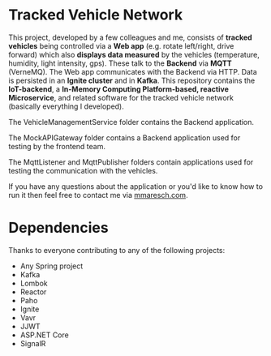 # Tracked Vehicle Network
This project, developed by a few colleagues and me, consists of **tracked vehicles** being controlled via a **Web app** (e.g. rotate left/right, drive forward) which also **displays data measured** by the vehicles (temperature, humidity, light intensity, gps). These talk to the **Backend** via **MQTT** (VerneMQ). The Web app communicates with the Backend via HTTP. Data is persisted in an **Ignite cluster** and in **Kafka**. This repository contains the **IoT-backend**, a **In-Memory Computing Platform-based, reactive Microservice**, and related software for the tracked vehicle network (basically everything I developed).

The VehicleManagementService folder contains the Backend application.

The MockAPIGateway folder contains a Backend application used for testing by the frontend team.

The MqttListener and MqttPublisher folders contain applications used for testing the communication with the vehicles.

If you have any questions about the application or you'd like to know how to run it then feel free to contact me via [mmaresch.com](http://mmaresch.com).

# Dependencies
Thanks to everyone contributing to any of the following projects:
- Any Spring project
- Kafka
- Lombok
- Reactor
- Paho
- Ignite
- Vavr
- JJWT 
- ASP.NET Core
- SignalR
